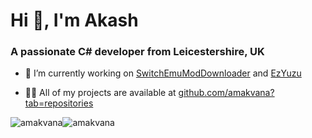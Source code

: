 <h1 align="left">Hi 👋, I'm Akash</h1>
<h3 align="left">A passionate C# developer from Leicestershire, UK</h3>

- 🔭 I’m currently working on [SwitchEmuModDownloader](https://github.com/amakvana/SwitchEmuModDownloader) and [EzYuzu](https://github.com/amakvana/EzYuzu)

- 👨‍💻 All of my projects are available at [github.com/amakvana?tab=repositories](https://github.com/amakvana?tab=repositories)

<p align="left"><img src="https://github-readme-stats.vercel.app/api/top-langs?username=amakvana&theme=dark&show_icons=true&locale=en&layout=compact" alt="amakvana" /><img src="https://github-readme-stats.vercel.app/api?username=amakvana&theme=dark&show_icons=true&locale=en&include_all_commits=true&count_private=true&hide_title=true&layout=compact" alt="amakvana" /></p>
